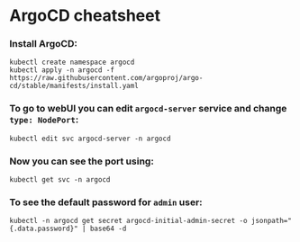 # ArgoCD cheatsheet 

### Install ArgoCD:
```
kubectl create namespace argocd
kubectl apply -n argocd -f https://raw.githubusercontent.com/argoproj/argo-cd/stable/manifests/install.yaml
```

### To go to webUI you can edit `argocd-server` service and change `type: NodePort`:
```
kubectl edit svc argocd-server -n argocd
```

### Now you can see the port using:
```
kubectl get svc -n argocd
```

### To see the default password for `admin` user:
```
kubectl -n argocd get secret argocd-initial-admin-secret -o jsonpath="{.data.password}" | base64 -d
```



